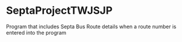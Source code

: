 # SeptaProjectTWJSJP
 Program that includes Septa Bus Route details when a route number is entered into the program
